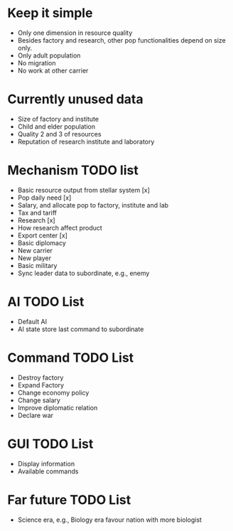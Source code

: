 # Keep it simple
* Only one dimension in resource quality
* Besides factory and research, other pop functionalities depend on size only.
* Only adult population
* No migration
* No work at other carrier

# Currently unused data
* Size of factory and institute
* Child and elder population
* Quality 2 and 3 of resources
* Reputation of research institute and laboratory

# Mechanism TODO list
* Basic resource output from stellar system [x]
* Pop daily need [x]
* Salary, and allocate pop to factory, institute and lab
* Tax and tariff
* Research [x]
* How research affect product
* Export center [x]
* Basic diplomacy
* New carrier
* New player
* Basic military
* Sync leader data to subordinate, e.g., enemy

# AI TODO List
* Default AI
* AI state store last command to subordinate

# Command TODO List
* Destroy factory
* Expand Factory
* Change economy policy
* Change salary
* Improve diplomatic relation
* Declare war

# GUI TODO List
* Display information
* Available commands

# Far future TODO List
* Science era, e.g., Biology era favour nation with more biologist